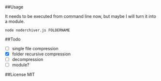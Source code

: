 ##Usage

It needs to be executed from command line now, but maybe I will turn it into a module.

`node noderchiver.js FOLDERNAME`

##Todo

- [ ] single file compression
- [x] folder recursive compression
- [ ] decompression
- [ ] module?

##License
MIT
